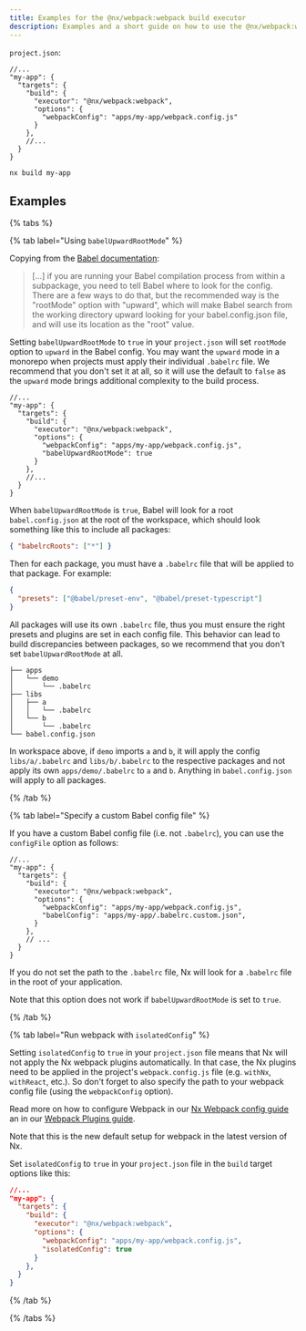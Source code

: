 ```yaml
---
title: Examples for the @nx/webpack:webpack build executor
description: Examples and a short guide on how to use the @nx/webpack:webpack build executor
---
```


`project.json`:

```json5
//...
"my-app": {
  "targets": {
    "build": {
      "executor": "@nx/webpack:webpack",
      "options": {
        "webpackConfig": "apps/my-app/webpack.config.js"
      }
    },
    //...
  }
}
```

```bash
nx build my-app
```

## Examples

{% tabs %}

{% tab label="Using `babelUpwardRootMode`" %}

Copying from the [Babel documentation](https://babeljs.io/docs/config-files#root-babelconfigjson-file):

> [...] if you are running your Babel compilation process from within a subpackage, you need to tell Babel where to look for the config. There are a few ways to do that, but the recommended way is the "rootMode" option with "upward", which will make Babel search from the working directory upward looking for your babel.config.json file, and will use its location as the "root" value.

Setting `babelUpwardRootMode` to `true` in your `project.json` will set `rootMode` option to `upward` in the Babel config. You may want the `upward` mode in a monorepo when projects must apply their individual `.babelrc` file. We recommend that you don't set it at all, so it will use the default to `false` as the `upward` mode brings additional complexity to the build process.

```json5
//...
"my-app": {
  "targets": {
    "build": {
      "executor": "@nx/webpack:webpack",
      "options": {
        "webpackConfig": "apps/my-app/webpack.config.js",
        "babelUpwardRootMode": true
      }
    },
    //...
  }
}
```

When `babelUpwardRootMode` is `true`, Babel will look for a root `babel.config.json` at the root of the workspace, which should look something like this to include all packages:

```json
{ "babelrcRoots": ["*"] }
```

Then for each package, you must have a `.babelrc` file that will be applied to that package. For example:

```json
{
  "presets": ["@babel/preset-env", "@babel/preset-typescript"]
}
```

All packages will use its own `.babelrc` file, thus you must ensure the right presets and plugins are set in each config file. This behavior can lead to build discrepancies between packages, so we recommend that you don't set `babelUpwardRootMode` at all.

```text
├── apps
│   └── demo
│       └── .babelrc
├── libs
│   ├── a
│   │   └── .babelrc
│   └── b
│       └── .babelrc
└── babel.config.json
```

In workspace above, if `demo` imports `a` and `b`, it will apply the config `libs/a/.babelrc` and `libs/b/.babelrc` to the respective packages and not apply its own `apps/demo/.babelrc` to `a` and `b`. Anything in `babel.config.json` will apply to all packages.

{% /tab %}

{% tab label="Specify a custom Babel config file" %}

If you have a custom Babel config file (i.e. not `.babelrc`), you can use the `configFile` option as follows:

```json5
//...
"my-app": {
  "targets": {
    "build": {
      "executor": "@nx/webpack:webpack",
      "options": {
        "webpackConfig": "apps/my-app/webpack.config.js",
        "babelConfig": "apps/my-app/.babelrc.custom.json",
      }
    },
    // ...
  }
}
```

If you do not set the path to the `.babelrc` file, Nx will look for a `.babelrc` file in the root of your application.

Note that this option does not work if `babelUpwardRootMode` is set to `true`.

{% /tab %}

{% tab label="Run webpack with `isolatedConfig`" %}

Setting `isolatedConfig` to `true` in your `project.json` file means that Nx will not apply the Nx webpack plugins automatically. In that case, the Nx plugins need to be applied in the project's `webpack.config.js` file (e.g. `withNx`, `withReact`, etc.). So don't forget to also specify the path to your webpack config file (using the `webpackConfig` option).

Read more on how to configure Webpack in our [Nx Webpack config guide](/recipes/webpack/webpack-config-setup) an in our [Webpack Plugins guide](/recipes/webpack/webpack-plugins).

Note that this is the new default setup for webpack in the latest version of Nx.

Set `isolatedConfig` to `true` in your `project.json` file in the `build` target options like this:

```json
//...
"my-app": {
  "targets": {
    "build": {
      "executor": "@nx/webpack:webpack",
      "options": {
        "webpackConfig": "apps/my-app/webpack.config.js",
        "isolatedConfig": true
      }
    },
  }
}
```

{% /tab %}

{% /tabs %}

